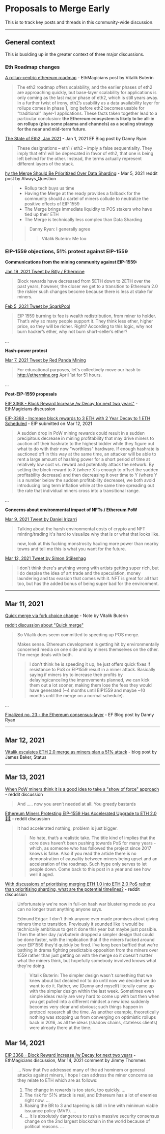# Proposals to Merge Early

This is to track key posts and threads in this community-wide discussion.

---

## General context

This is buolding up in the greater context of three major discussions.

### Eth Roadmap changes

[A rollup-centric ethereum roadmap](https://ethereum-magicians.org/t/a-rollup-centric-ethereum-roadmap/4698) - EthMagicians post by Vitalik Buterin

> The eth2 roadmap offers scalability, and the earlier phases of eth2 are approaching quickly, but base-layer scalability for applications is only coming as the last major phase of eth2, which is still years away. 
> In a further twist of irony, eth2’s usability as a data availability layer for rollups comes in phase 1, long before eth2 becomes usable for “traditional” layer-1 applications. 
> These facts taken together lead to a particular conclusion: **the Ethereum ecosystem is likely to be all-in on rollups (plus some plasma and channels) as a scaling strategy for the near and mid-term future**.

[The State of Eth2, Jan 2021](https://blog.ethereum.org/2021/01/20/the-state-of-eth2-january-2021/#eth1--eth2--ethereum) - Jan 1, 2021 EF Blog post by Danny Ryan

> These designations – eth1 / eth2 – imply a false sequentiality. They imply that eth1 will be deprecated in favor of eth2, that one is being left behind for the other. Instead, the terms actually represent different layers of the stack.

[hy the Merge Should Be Prioritized Over Data Sharding](https://www.reddit.com/r/ethereum/comments/lyj8on/why_the_merge_should_be_prioritized_over_data/) - Mar 5, 2021 reddit post by Always_Question

> - Rollup tech buys us time
> - Having the Merge at the ready provides a fallback for the community should a cartel of miners collude to neutralize the positive effects of EIP 1559
> - The Merge brings immediate liquidity to POS stakers who have tied up their ETH
> - The Merge is technically less complex than Data Sharding
>
> > Danny Ryan: I generally agree
> >
> > > Vitalik Buterin: Me too

### EIP-1559 objections, 51% protest against EIP-1559

**Communications from the mining community against EIP-1559:**

[Jan 19, 2021 Tweet by Bitly / Ethermine](https://twitter.com/etherchain_org/status/1351610555027615744)

> Block rewards have decreased from 5ETH down to 2ETH over the past years, however, the closer we get to a transition to Ethereum 2.0 the riskier such changes become because there is less at stake for miners.


[Feb 5, 2021 Tweet by SparkPool](https://twitter.com/sparkpool_eth/status/1357634388045881345)

> EIP 1559 burning tx fee is wealth redistribution, from miner to holder. That’s why so many people support it. They think less ether, higher price, so they will be richer. Right?  According to this logic, why not burn hacker’s ether, why not burn short-seller’s ether?
> 

...

**Hash-power protest**

[Mar 7, 2021 Tweet by Red Panda Mining](https://twitter.com/RedPandaMining/status/1368625214674796550)

> For educational purposes, let's collectively move our hash to http://ethermine.org April 1st for 51 hours.

...

**Post-EIP-1559 proposals**

[EIP 3368 - Block Reward Increase /w Decay for next two years"](https://ethereum-magicians.org/t/eip-3368-block-reward-increase-w-decay-for-next-two-years/5550) - EthMagicians discussion

[EIP-3368 - Increase block rewards to 3 ETH with 2 Year Decay to 1 ETH Scheduled](https://github.com/ethereum/EIPs/blob/master/EIPS/eip-3368.md) - EIP submitted on Mar 12, 2021

> A sudden drop in PoW mining rewards could result in a sudden precipitous decrease in mining profitability that may drive miners to auction off their hashrate to the highest bidder while they figure out what to do with their now "worthless" hardware. If enough hashrate is auctioned off in this way at the same time, an attacker will be able to rent a large amount of hashing power for a short period of time at relatively low cost vs. reward and potentially attack the network. By setting the block reward to X (where X is enough to offset the sudden profitability decrease) and then decreasing it over time to Y (where Y is a number below the sudden profitability decrease), we both avoid introducing long term inflation while at the same time spreading out the rate that individual miners cross into a transitional range. 

... 

**Concerns about environmental impact of NFTs / Ethereum PoW**

[Mar 9, 2021 Tweet by Daniel Irizarri](https://twitter.com/Danielirizarri/status/1369297919447334917)

> Talking about the harsh environmental costs of crypto and NFT minting/trading it's hard to visualize why that is or what that looks like. 
> 
> now, look at this fucking monstrosity hauling more power than nearby towns and tell me this is what you want for the future.

[Mar 12, 2021 Tweet by Simon Stålenhag](https://twitter.com/simonstalenhag/status/1370305951006351360)

> I don't think there's anything wrong with artists getting super rich, but I do despise the idea of art trade and the speculation, money laundering and tax evasion that comes with it. NFT is great for all that too, but has the added bonus of being super bad for the environment.

---

## Mar 11, 2021

[Quick merge via fork choice change](https://notes.ethereum.org/@vbuterin/B1mUf6DXO) - Note by Vitalik Buterin

[reddit discussion about "Quick merge"](https://www.reddit.com/r/ethereum/comments/m36nrl/quick_merge_via_fork_choice_change/)

> So Vitalik does seem committed to speeding up POS merge.
> 
> Makes sense. Ethereum development is getting hit by environmentally concerned media on one side and by miners themselves on the other. The merge deals with both.
> 
> > I don't think he is speeding it up, he just offers quick fixes if resistance to PoS or EIP1559 result in a miner attack. Basically saying if miners try to increase their profits by delaying/canceling the improvements planned, we can kick them out a lot sooner, making them lose the fees they would have generated (~4 months until EIP1559 and maybe ~10 months until the merge on a normal schedule).

...

[Finalized no. 23 - the Ethereum consensus-layer](https://blog.ethereum.org/2021/03/11/finalized-no-23/) - EF Blog post by Danny Ryan

---

## Mar 12, 2021

[Vitalik escalates ETH 2.0 merge as miners plan a 51% attack](https://our.status.im/vitalik-escalates-eth-2-0-merge-as-miners-plan-a-51-attack/) - blog post by James Baker, Status

---

## Mar 13, 2021

[When PoW miners think it is a good idea to take a "show of force" approach](https://www.reddit.com/r/ethereum/comments/m3gaga/when_pow_miners_think_it_is_a_good_idea_to_take_a/) - reddit discussion

> And ..... now you aren’t needed at all. You greedy bastards 

[Ethereum Miners Protesting EIP-1559 Has Accelerated Upgrade to ETH 2.0 🏃‍♂️](https://www.reddit.com/r/ethereum/comments/m3ikeg/ethereum_miners_protesting_eip1559_has/) - reddit discussion

> It had accelerated nothing, problem is just bigger.
>
> > No hate, that’s a realistic take. The title kind of implies that the core devs haven’t been pushing towards PoS for many years - which, as someone who has followed the project since 2017 knows is false. Also if you read the article there is no demonstration of causality between miners being upset and an acceleration of the roadmap. Such hype only serves to let people down. Come back to this post in a year and see how well it aged.

[With discussions of prioritising merging ETH 1.0 into ETH 2.0 PoS rather than prioritising sharding, what are the potential timelines?](https://www.reddit.com/r/ethereum/comments/m4rznu/with_discussions_of_prioritising_merging_eth_10/) - reddit discussion

> Unfortunately we're now in full-on hash war blustering mode so you can no longer trust anything anyone says.
> 
> Edmund Edgar: I don't think anyone ever made promises about giving miners time to transition. Previously it sounded like it would be technically ambitious to get it done this year but maybe just possible. Then the other day /u/vbuterin dropped a simpler design that could be done faster, with the implication that if the miners fucked around over EIP1559 they'd quickly be fired. I've long been baffled that we're bathing in drama fighting predictable opposition from the miners over 1559 rather than just getting on with the merge so it doesn't matter what the miners think, but hopefully somebody involved knows what they're doing.
> 
> > Vitalik Buterin: The simpler design wasn't something that we knew about but decided not to do until now we decided we do want to do it. Rather, we (Danny and myself) literally came up with the simpler design within the last week. Sometimes even simple ideas really are very hard to come up with but then when you get pulled into a different mindset a new idea suddenly becomes very clear and obvious; such things happen in protocol research all the time. As another example, theoretically nothing was stopping us from converging on optimistic rollups back in 2016, as all the ideas (shadow chains, stateless clients) were already there at the time.

## Mar 14, 2021

[EIP 3368 - Block Reward Increase /w Decay for next two years](https://ethereum-magicians.org/t/eip-3368-block-reward-increase-w-decay-for-next-two-years/5550/63) - EthMagicians discussion, Mar 14, 2021 comment by Jimmy Thommes

> ...
> Now that I’ve addressed many of the ad hominem or general attacks against miners, I hope I can address the miner concerns as they relate to ETH which are as follows:
> 
> 1. The change in rewards is too stark, too quickly. ...
> 2. The risk for 51% attack is real, and Ethereum has a lot of enemies right now. ...
> 3. Raising the BR to 3 and tapering is still in line with minimum viable issuance policy (MVP). ...
> 4. ... It is absolutely dangerous to rush a massive security consensus change on the 2nd largest blockchain in the world because of political reasons. ... 
